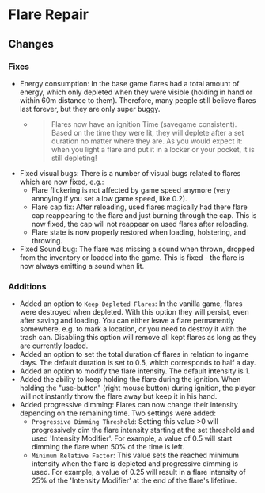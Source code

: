 # Flare Repair

## Changes

### Fixes

- Energy consumption: In the base game flares had a total amount of energy, which only depleted when they were visible (holding in hand or within 60m distance to them). Therefore, many people still believe flares last forever, but they are only super buggy.
  - > Flares now have an ignition Time (savegame consistent). Based on the time they were lit, they will deplete after a set duration no matter where they are. As you would expect it: when you light a flare and put it in a locker or your pocket, it is still depleting!
- Fixed visual bugs: There is a number of visual bugs related to flares which are now fixed, e.g.:
  - Flare flickering is not affected by game speed anymore (very annoying if you set a low game speed, like 0.2).
  - Flare cap fix: After reloading, used flares magically had there flare cap reappearing to the flare and just burning through the cap. This is now fixed, the cap will not reappear on used flares after reloading.
  - Flare state is now properly restored when loading, holstering, and throwing.
- Fixed Sound bug: The flare was missing a sound when thrown, dropped from the inventory or loaded into the game. This is fixed - the flare is now always emitting a sound when lit.

### Additions

- Added an option to `Keep Depleted Flares`: In the vanilla game, flares were destroyed when depleted. With this option they will persist, even after saving and loading. You can either leave a flare permanently somewhere, e.g. to mark a location, or you need to destroy it with the trash can. Disabling this option will remove all kept flares as long as they are currently loaded.
- Added an option to set the total duration of flares in relation to ingame days. The default duration is set to 0.5, which corresponds to half a day.
- Added an option to modify the flare intensity. The default intensity is 1.
- Added the ability to keep holding the flare during the ignition. When holding the "use-button" (right mouse button) during ignition, the player will not instantly throw the flare away but keep it in his hand.
- Added progressive dimming: Flares can now change their intensity depending on the remaining time. Two settings were added:
  - `Progressive Dimming Threshold`: Setting this value >0 will progressively dim the flare intensity starting at the set threshold and used 'Intensity Modifier'. For example, a value of 0.5 will start dimming the flare when 50% of the time is left.
  - `Minimum Relative Factor`: This value sets the reached minimum intensity when the flare is depleted and progressive dimming is used. For example, a value of 0.25 will result in a flare intensity of 25% of the 'Intensity Modifier' at the end of the flare's lifetime.
